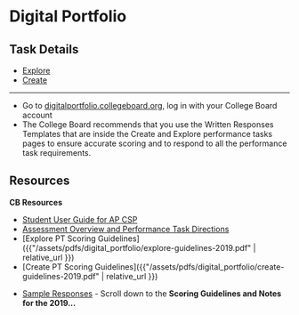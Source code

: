 # Digital Portfolio

## Task Details
- [Explore](/ap/units/pt/explore)
- [Create](/ap/units/pt/create)

----

- Go to [digitalportfolio.collegeboard.org](https://digitalportfolio.collegeboard.org), log in with your College Board account
- The College Board recommends that you use the Written Responses Templates that are inside the Create and Explore performance tasks pages to ensure accurate scoring and to respond to all the performance task requirements.

## Resources

**CB Resources**

- [Student User Guide for AP CSP](https://secure-media.collegeboard.org/digitalServices/pdf/ap/computer-science-principles-digital-portfolio-student-guide.pdf)
- [Assessment Overview and Performance Task Directions](https://apcentral.collegeboard.org/pdf/ap-csp-student-task-directions.pdf?course=ap-computer-science-principles)
- [Explore PT Scoring Guidelines]({{"/assets/pdfs/digital_portfolio/explore-guidelines-2019.pdf" | relative_url }})
- [Create PT Scoring Guidelines]({{"/assets/pdfs/digital_portfolio/create-guidelines-2019.pdf" | relative_url }})
<!-- - [Sample Responses and Scoring](https://secure-media.collegeboard.org/ap/pdf/ap18-csp-explore.pdf) - Scroll past rubric to see scores and commentary -->
- [Sample Responses](https://apcentral.collegeboard.org/courses/ap-computer-science-principles/exam?course=ap-computer-science-principles) - Scroll down to the **Scoring Guidelines and Notes for the 2019...**

